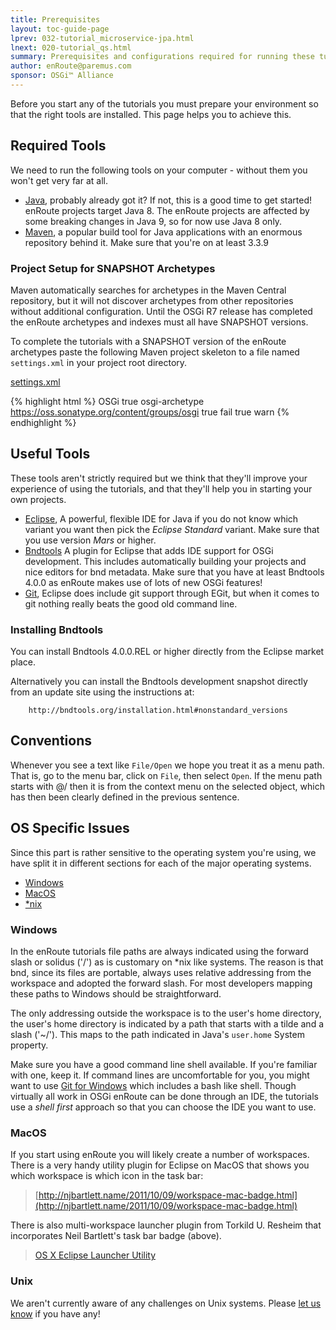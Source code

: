 ```yaml
---
title: Prerequisites 
layout: toc-guide-page
lprev: 032-tutorial_microservice-jpa.html 
lnext: 020-tutorial_qs.html 
summary: Prerequisites and configurations required for running these tutorials.
author: enRoute@paremus.com
sponsor: OSGi™ Alliance 
---
```


Before you start any of the tutorials you must prepare your environment so that the right tools are installed. This page helps you to achieve this. 

## Required Tools

We need to run the following tools on your computer - without them you won't get very far at all.

* [Java][java8], probably already got it? If not, this is a good time to get started! enRoute projects target Java 8. The enRoute projects are affected by some breaking changes in Java 9, so for now use Java 8 only.
* [Maven][Maven], a popular build tool for Java applications with an enormous repository behind it. Make sure that you're on at least 3.3.9

### Project Setup for SNAPSHOT Archetypes

<div class="alert alert-warning">
  Maven automatically searches for archetypes in the Maven Central repository, but it will not discover archetypes from other repositories without additional configuration. Until the OSGi R7 release has completed the enRoute archetypes and indexes must all have SNAPSHOT versions.
</div>

To complete the tutorials with a SNAPSHOT version of the enRoute archetypes paste the following Maven project skeleton to a file named `settings.xml` in your project root directory.

<p>
  <a class="btn btn-primary" data-toggle="collapse" href="#collapseExample" aria-expanded="false" aria-controls="collapseExample">
    settings.xml 
  </a>
</p>
<div class="collapse" id="collapseExample">
  <div class="card card-block">

{% highlight html %}
    <settings>
      <profiles>
        <profile>
          <id>OSGi</id>
          <activation>
            <activeByDefault>true</activeByDefault>
          </activation>
          <repositories>
            <repository>
              <id>osgi-archetype</id>
              <url>https://oss.sonatype.org/content/groups/osgi</url>
              <releases>
                <enabled>true</enabled>
                <checksumPolicy>fail</checksumPolicy>
              </releases>
              <snapshots>
                <enabled>true</enabled>
                <checksumPolicy>warn</checksumPolicy>
              </snapshots>
            </repository>
          </repositories>
        </profile>
      </profiles>
    </settings>
{% endhighlight %}

  </div>
</div>


## Useful Tools

These tools aren't strictly required but we think that they'll improve your experience of using the tutorials, and that they'll help you in starting your own projects.

* [Eclipse][mars], A powerful, flexible IDE for Java if you do not know which variant you want then pick the _Eclipse Standard_ variant. Make sure that you use version _Mars_ or higher.
* [Bndtools][bndtools] A plugin for Eclipse that adds IDE support for OSGi development. This includes automatically building your projects and nice editors for bnd metadata. Make sure that you have at least Bndtools 4.0.0 as enRoute makes use of lots of new OSGi features!
* [Git][git], Eclipse does include git support through EGit, but when it comes to git nothing really beats the good old command line.


### Installing Bndtools

You can install Bndtools 4.0.0.REL or higher directly from the Eclipse market place.

Alternatively you can install the Bndtools development snapshot directly from an update site using the instructions at:

        http://bndtools.org/installation.html#nonstandard_versions

## Conventions

Whenever you see a text like `File/Open` we hope you treat it as a menu path. That is, go to the menu bar, click on `File`, then select `Open`. If the menu path starts with @/ then it is from the context menu on the selected object, which has then been clearly defined in the previous sentence.

## OS Specific Issues

Since this part is rather sensitive to the operating system you're using, we have split it in different sections for each of the major operating systems.

* [Windows](#windows)
* [MacOS](#macos)
* [*nix](#unix)

### Windows

In the enRoute tutorials file paths are always indicated using the forward slash or solidus ('/') as is customary on *nix like systems. The reason is that bnd, since its files are portable, always uses relative addressing from the workspace and adopted the forward slash. For most developers mapping these paths to Windows should be straightforward.

The only addressing outside the workspace is to the user's home directory, the user's home directory is indicated by a path that starts with a tilde and a slash ('~/'). This maps to the path indicated in Java's `user.home` System property.

Make sure you have a good command line shell available. If you're familiar with one, keep it. If command lines are uncomfortable for you, you might want to use [Git for Windows][gitforwindows] which includes a bash like shell. Though virtually all work in OSGi enRoute can be done through an IDE, the tutorials use a *shell first* approach so that you can choose the IDE you want to use.

### MacOS

If you start using enRoute you will likely create a number of workspaces. There is a very handy utility plugin for Eclipse on MacOS that shows you which workspace is which icon in the task bar:

> [http://njbartlett.name/2011/10/09/workspace-mac-badge.html](http://njbartlett.name/2011/10/09/workspace-mac-badge.html)

There is also multi-workspace launcher plugin from Torkild U. Resheim that incorporates Neil Bartlett's task bar badge (above).

> [OS X Eclipse Launcher Utility](http://marketplace.eclipse.org/content/osx-eclipse-launcher)

### Unix

We aren't currently aware of any challenges on Unix systems. Please [let us know](mailto:osgi-dev@mail.osgi.org) if you have any!

[java8]: http://www.oracle.com/technetwork/java/javase/downloads/jdk8-downloads-2133151.html
[Maven]: https://maven.apache.org
[mars]: https://www.eclipse.org/downloads/
[bndtools]: http://bndtools.org
[git]: http://git-scm.com/book/en/Getting-Started-Installing-Git
[gitforwindows]: http://msysgit.github.io

